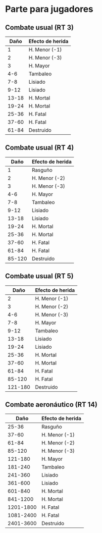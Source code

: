 # Parte para jugadores

## Combate usual (RT 3)

| Daño  | Efecto de herida |
| ---   | ---              |
| 1     | H. Menor (-1)    |
| 2     | H. Menor (-3)    |
| 3     | H. Mayor         |
| 4-6   | Tambaleo         |
| 7-8   | Lisiado          |
| 9-12  | Lisiado          |
| 13-18 | H. Mortal        |
| 19-24 | H. Mortal        |
| 25-36 | H. Fatal         |
| 37-60 | H. Fatal         |
| 61-84 | Destruido        |

## Combate usual (RT 4)

| Daño   | Efecto de herida |
| ---    | ---              |
| 1      | Rasguño          |
| 2      | H. Menor (-2)    |
| 3      | H. Menor (-3)    |
| 4-6    | H. Mayor         |
| 7-8    | Tambaleo         |
| 9-12   | Lisiado          |
| 13-18  | Lisiado          |
| 19-24  | H. Mortal        |
| 25-36  | H. Mortal        |
| 37-60  | H. Fatal         |
| 61-84  | H. Fatal         |
| 85-120 | Destruido        |

## Combate usual (RT 5)

| Daño    | Efecto de herida |
| ---     | ---              |
| 2       | H. Menor (-1)    |
| 3       | H. Menor (-2)    |
| 4-6     | H. Menor (-3)    |
| 7-8     | H. Mayor         |
| 9-12    | Tambaleo         |
| 13-18   | Lisiado          |
| 19-24   | Lisiado          |
| 25-36   | H. Mortal        |
| 37-60   | H. Mortal        |
| 61-84   | H. Fatal         |
| 85-120  | H. Fatal         |
| 121-180 | Destruido        |

## Combate aeronáutico (RT 14)

| Daño      | Efecto de herida |
| ---       | ---              |
| 25-36     | Rasguño          |
| 37-60     | H. Menor (-1)    |
| 61-84     | H. Menor (-2)    |
| 85-120    | H. Menor (-3)    |
| 121-180   | H. Mayor         |
| 181-240   | Tambaleo         |
| 241-360   | Lisiado          |
| 361-600   | Lisiado          |
| 601-840   | H. Mortal        |
| 841-1200  | H. Mortal        |
| 1201-1800 | H. Fatal         |
| 1081-2400 | H. Fatal         |
| 2401-3600 | Destruido        |

